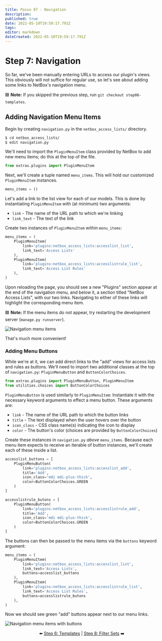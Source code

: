 ```yaml
---
title: Passo 07 - Navigation
description: 
published: true
date: 2022-05-10T19:59:17.791Z
tags: 
editor: markdown
dateCreated: 2022-05-10T19:59:17.791Z
---
```


# Step 7: Navigation

So far, we've been manually entering URLs to access our plugin's views. This obviously will not suffice for regular use, so let's see about adding some links to NetBox's navigation menu.

:blue_square: **Note:** If you skipped the previous step, run `git checkout step06-templates`.

## Adding Navigation Menu Items

Begin by creating `navigation.py` in the `netbox_access_lists/` directory.

```bash
$ cd netbox_access_lists/
$ edit navigation.py
```

We'll need to import the `PluginMenuItem` class provided by NetBox to add new menu items; do this at the top of the file.

```python
from extras.plugins import PluginMenuItem
```

Next, we'll create a tuple named `menu_items`. This will hold our customized `PluginMenuItem` instances.

```python
menu_items = ()
```

Let's add a link to the list view for each of our models. This is done by instantiating `PluginMenuItem` with (at minimum) two arguments:

* `link` - The name of the URL path to which we're linking
* `link_text` - The text of the link

Create two instances of `PluginMenuItem` within `menu_items`:

```python
menu_items = (
    PluginMenuItem(
        link='plugins:netbox_access_lists:accesslist_list',
        link_text='Access Lists'
    ),
    PluginMenuItem(
        link='plugins:netbox_access_lists:accesslistrule_list',
        link_text='Access List Rules'
    ),
)
```

Upon reloading the page, you should see a new "Plugins" section appear at the end of the navigation menu, and below it, a section titled "NetBox Access Lists", with our two links. Navigating to either of these links will highlight the corresponding menu item.

:blue_square: **Note:** If the menu items do not appear, try restarting the development server (`manage.py runserver`).

![Navigation menu items](/images/step07-menu-items1.png)

That's much more convenient!

### Adding Menu Buttons

While we're at it, we can add direct links to the "add" views for access lists and rules as buttons. We'll need to import two additional classes at the top of `navigation.py`: `PluginMenuButton` and `ButtonColorChoices`.

```python
from extras.plugins import PluginMenuButton, PluginMenuItem
from utilities.choices import ButtonColorChoices
```

`PluginMenuButton` is used similarly to `PluginMenuItem`: Instantiate it with the necessary keyword arguments to effect a menu button. These arguments are:

* `link` - The name of the URL path to which the button links
* `title` - The text displayed when the user hovers over the button
* `icon_class` - CSS class name(s) indicating the icon to display
* `color` - The button's color (choices are provided by `ButtonColorChoices`)

Create these instances in `navigation.py` _above_ `menu_items`. Because each menu item expects to receive an iterable of button instances, we'll create each of these inside a list.

```python
accesslist_buttons = [
    PluginMenuButton(
        link='plugins:netbox_access_lists:accesslist_add',
        title='Add',
        icon_class='mdi mdi-plus-thick',
        color=ButtonColorChoices.GREEN
    )
]

accesslistrule_butons = [
    PluginMenuButton(
        link='plugins:netbox_access_lists:accesslistrule_add',
        title='Add',
        icon_class='mdi mdi-plus-thick',
        color=ButtonColorChoices.GREEN
    )
]
```

The buttons can then be passed to the menu items via the `buttons` keyword argument:

```python
menu_items = (
    PluginMenuItem(
        link='plugins:netbox_access_lists:accesslist_list',
        link_text='Access Lists',
        buttons=accesslist_buttons
    ),
    PluginMenuItem(
        link='plugins:netbox_access_lists:accesslistrule_list',
        link_text='Access List Rules',
        buttons=accesslistrule_butons
    ),
)
```

Now we should see green "add" buttons appear next to our menu links.

![Navigation menu items with buttons](/images/step07-menu-items2.png)

<div align="center">

:arrow_left: [Step 6: Templates](/tutorial/step06-templates.md) | [Step 8: Filter Sets](/tutorial/step08-filter-sets.md) :arrow_right:

</div>
